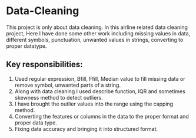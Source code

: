 # Data-Cleaning
This project is only about data cleaning. 
In this airline related data cleaning project, Here I have done some other work including missing values in data, different symbols, 
punctuation, unwanted values in strings, converting to proper datatype.

## Key responsibilities:

1. Used regular expression, Bfill, Ffill, Median value to fill missing data or remove symbol, unwanted parts of a string.
2. Along with data cleaning I used describe function, IQR and sometimes skewness method to detect outliers.
3. I have brought the outlier values into the range using the capping method.
4. Converting the features or columns in the data to the proper format and proper data type.
5. Fixing data accuracy and bringing it into structured format.
